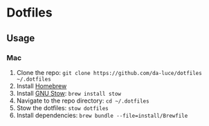 # Dotfiles

## Usage

### Mac

1. Clone the repo: `git clone https://github.com/da-luce/dotfiles ~/.dotfiles`
2. Install [Homebrew](https://brew.sh/)
3. Install [GNU Stow](https://www.gnu.org/software/stow/): `brew install stow`
4. Navigate to the repo directory: `cd ~/.dotfiles`
5. Stow the dotfiles: `stow dotfiles`
6. Install dependencies: `brew bundle --file=install/Brewfile`
